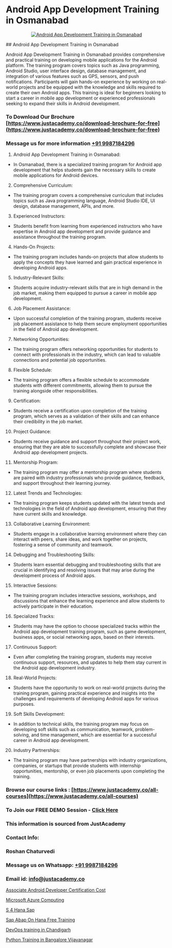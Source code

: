 # Android App Development Training in Osmanabad

<p align="center">
  <a href="https://justacademy.co/course-detail/android-app-development">
    <img src="https://justacademy.co/storage2/course_image/1676635923_course_image.webp" alt="Android App Development Training in Osmanabad">
  </a>
</p>
## Android App Development Training in Osmanabad

Android App Development Training in Osmanabad provides comprehensive and practical training on developing mobile applications for the Android platform. The training program covers topics such as Java programming, Android Studio, user interface design, database management, and integration of various features such as GPS, sensors, and push notifications. Participants will gain hands-on experience by working on real-world projects and be equipped with the knowledge and skills required to create their own Android apps. This training is ideal for beginners looking to start a career in mobile app development or experienced professionals seeking to expand their skills in Android development.
### To Download Our Brochure [https://www.justacademy.co/download-brochure-for-free](https://www.justacademy.co/download-brochure-for-free)
### Message us for more information [+91 9987184296](https://api.whatsapp.com/send?phone=919987184296)
1) Android App Development Training in Osmanabad:
- In Osmanabad, there is a specialized training program for Android app development that helps students gain the necessary skills to create mobile applications for Android devices.

2) Comprehensive Curriculum:
- The training program covers a comprehensive curriculum that includes topics such as Java programming language, Android Studio IDE, UI design, database management, APIs, and more.

3) Experienced Instructors:
- Students benefit from learning from experienced instructors who have expertise in Android app development and provide guidance and assistance throughout the training program.

4) Hands-On Projects:
- The training program includes hands-on projects that allow students to apply the concepts they have learned and gain practical experience in developing Android apps.

5) Industry-Relevant Skills:
- Students acquire industry-relevant skills that are in high demand in the job market, making them equipped to pursue a career in mobile app development.

6) Job Placement Assistance:
- Upon successful completion of the training program, students receive job placement assistance to help them secure employment opportunities in the field of Android app development.

7) Networking Opportunities:
- The training program offers networking opportunities for students to connect with professionals in the industry, which can lead to valuable connections and potential job opportunities.

8) Flexible Schedule:
- The training program offers a flexible schedule to accommodate students with different commitments, allowing them to pursue the training alongside other responsibilities.

9) Certification:
- Students receive a certification upon completion of the training program, which serves as a validation of their skills and can enhance their credibility in the job market.

10) Project Guidance:
- Students receive guidance and support throughout their project work, ensuring that they are able to successfully complete and showcase their Android app development projects.

11) Mentorship Program:
- The training program may offer a mentorship program where students are paired with industry professionals who provide guidance, feedback, and support throughout their learning journey.

12) Latest Trends and Technologies:
- The training program keeps students updated with the latest trends and technologies in the field of Android app development, ensuring that they have current skills and knowledge.

13) Collaborative Learning Environment:
- Students engage in a collaborative learning environment where they can interact with peers, share ideas, and work together on projects, fostering a sense of community and teamwork.

14) Debugging and Troubleshooting Skills:
- Students learn essential debugging and troubleshooting skills that are crucial in identifying and resolving issues that may arise during the development process of Android apps.

15) Interactive Sessions:
- The training program includes interactive sessions, workshops, and discussions that enhance the learning experience and allow students to actively participate in their education.

16) Specialized Tracks:
- Students may have the option to choose specialized tracks within the Android app development training program, such as game development, business apps, or social networking apps, based on their interests.

17) Continuous Support:
- Even after completing the training program, students may receive continuous support, resources, and updates to help them stay current in the Android app development industry.

18) Real-World Projects:
- Students have the opportunity to work on real-world projects during the training program, gaining practical experience and insights into the challenges and requirements of developing Android apps for various purposes.

19) Soft Skills Development:
- In addition to technical skills, the training program may focus on developing soft skills such as communication, teamwork, problem-solving, and time management, which are essential for a successful career in Android app development.

20) Industry Partnerships:
- The training program may have partnerships with industry organizations, companies, or startups that provide students with internship opportunities, mentorship, or even job placements upon completing the training.

### Browse our course links : [https://www.justacademy.co/all-courses](https://www.justacademy.co/all-courses) 
### To Join our FREE DEMO Session - [Click Here](https://www.justacademy.co/register-for-course-demo)


### This information is sourced from JustAcademy
### Contact Info:
### Roshan Chaturvedi
### Message us on Whatsapp: [+91 9987184296](https://api.whatsapp.com/send?phone=919987184296)
### Email id: [info@justacademy.co](mailto:info@justacademy.co)
                
[Associate Android Developer Certification Cost](https://www.linkedin.com/pulse/associate-android-developer-certification-cost-justacademy-bay-area-wvymf/)

[Microsoft Azure Computing](https://www.linkedin.com/pulse/microsoft-azure-computing-justacademy-hyderabad-cuqfc?trackingId=JEMx1nwxBW7HuGVj0sHTYQ%3D%3D&lipi=urn%3Ali%3Apage%3Ad_flagship3_company_admin%3B21p%2FmdWOSTyqjrKANsKvxw%3D%3D)

[S 4 Hana Sap](https://medium.com/@roneet705/s-4-hana-sap-7397f60dffdd)

[Sap Abap On Hana Free Training](https://medium.com/@kumarishimmi99/sap-abap-on-hana-free-training-469f7f195e46)

[DevOps training in Chandigarh](https://justacademyin.github.io/justacademy/devops-training-in-chandigarh)

[Python Training in Bangalore Vijayanagar](https://justacademyin.github.io/justacademy/python-training-in-bangalore-vijayanagar)

